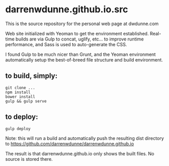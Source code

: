 # darrenwdunne.github.io.src

This is the source repository for the personal web page at dwdunne.com

Web site initialized with Yeoman to get the environment established. Real-time builds are via Gulp to concat, uglify, etc... to improve runtime performance, and Sass is used to auto-generate the CSS.  

I found Gulp to be much nicer than Grunt, and the Yeoman environment automatically setup the best-of-breed file structure and build environment.


## to build, simply:

```
git clone ...
npm install
bower install
gulp && gulp serve
```

## to deploy:
```
gulp deploy
```
Note: this will run a build and automatically push the resulting dist directory to
https://github.com/darrenwdunne/darrenwdunne.github.io  

The result is that darrenwdunne.github.io only shows the built files. No source is stored there.
